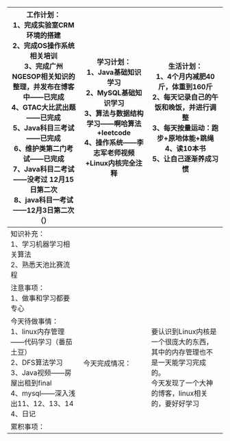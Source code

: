 | 工作计划：<br>1、完成实验室CRM环境的搭建<br/>2、完成OS操作系统相关培训<br/>3、完成广州NGESOP相关知识的整理，并发布在博客中——已完成<br/>4、GTAC大比武出题——已完成<br/>5、Java科目三考试——已完成<br/>6、维护类第二门考试——已完成<br/>7、Java科目二考试——没考过 12月15日第二次<br/>8、java科目一考试——12月3日第二次（）<br/> | 学习计划：<br/>1、Java基础知识学习<br/>2、MySQL基础知识学习<br/>3、算法与数据结构学习——啊哈算法+leetcode<br/>4、操作系统——李志军老师视频+Linux内核完全注释<br/> | 生活计划：<br/>1、4个月内减肥40斤，体重到160斤<br/>2、每天记录自己的午饭和晚饭，并进行调整<br/>3、每天按量运动：跑步+原地体能+跳绳<br/>4、读10本书<br/>5、让自己逐渐养成习惯 <br/> |
| ------------------------------------------------------------ | ------------------------------------------------------------ | ------------------------------------------------------------ |
| 知识补充：<br/>1、学习机器学习相关算法<br/>2、熟悉天池比赛流程 |                                                              |                                                              |
| 注意事项：<br/>1、做事和学习都要专心                         |                                                              |                                                              |
| 今天待做事情：<br/>1、linux内存管理——代码学习（番茄土豆）<br/>2、DFS算法学习<br/>3、Java视频——房屋出租到final<br/>4、mysql——深入浅出11、12、13、14<br/>4、日记<br/> | 今天完成情况：<br/><br/>                                     | 要认识到Linux内核是一个很庞大的东西，其中的内存管理也不是一天能学习完成的。<br/>今天发现了一个大神的博客，linux相关的，要好好学习 |
| 累积事项：<br/>                                              |                                                              |                                                              |